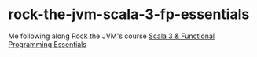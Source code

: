 # rock-the-jvm-scala-3-fp-essentials
Me following along Rock the JVM's course [Scala 3 & Functional Programming Essentials](https://rockthejvm.com/courses/enrolled/808121)
